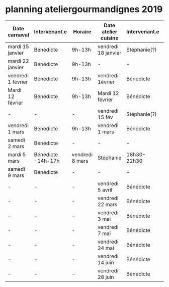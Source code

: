 # planning ateliergourmandignes 2019

| **Date carnaval**  | **Intervenant.e**        | **Horaire**     | **Date atelier cuisine** | **Intervenant.e** | **horaire**          |
| ------------------ | ------------------------ | --------------- | ------------------------ | ----------------- | -------------------- |
| mardi 15 janvier   | Bénédicte                | 9h-13h          | vendredi 18 janvier      | Stéphanie(?)      | 18h30-230            |
| mardi 22 janvier   | Bénédicte                | 9h-13h          | -                        | -                 | -                    |
| vendredi 1 février | Bénédicte                | 9h-13h          | vendredi 1évrier         | Bénédicte         | 18h30-22h30          |
| Mardi 12 février   | Bénédicte                | 9h-13h          | Mardi 12 février         | Bénédicte         | 18h-23h              |
| -                  | -                        | -               | vendredi 15 fév          | Stéphanie(?)      | 18h30-22h30          |
| vendredi 1 mars    | Bénédicte                | 9h-13h          | vendredi 1 mars          | Bénédicte         | 18h30-22h30          |
| samedi 2 mars      | Bénédicte                | -               | -                        | -                 |
| mardi 5 mars       | Bénédicte       -14h-17h | vendredi 8 mars | Stéphanie                | 18h30-22h30       |
| samedi 9 mars      | Bénédicte                | -               | -                        | -                 |
| -                  | -                        | -               | vendredi 5 avril         | Bénédicte         | 18h30-22h30          |
| -                  | -                        | -               | vendredi 22 mars         | Bénédicte         | 18h302h18h30-22h3030 |
| -                  | -                        | -               | vendredi 3 mai           | Bénédicte         | 18h30-22h30          |
| -                  | -                        | -               | vendredi  7 mai          | Bénédicte         | 18h30-22h30          |
| -                  | -                        | -               | vendredi 24 mai          | Bénédicte         | 18h30-22h30          |
| -                  | -                        | -               | vendredi 14 juin         | Bénédicte         | 18h30-22h30          |
| -                  | -                        | -               | vendredi 28 juin         | Bénédicte         | 18h30-22h30          |
